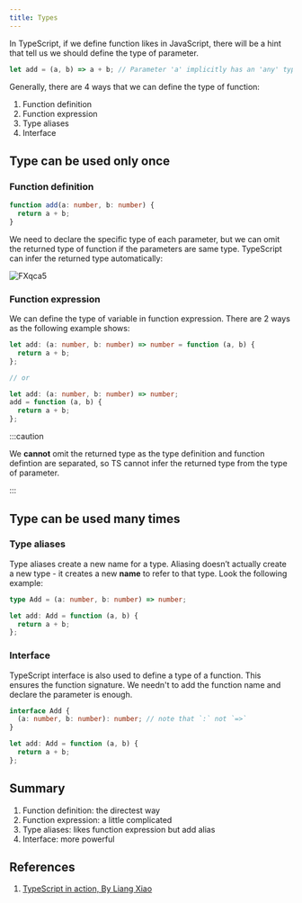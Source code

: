 ```yaml
---
title: Types
---
```


In TypeScript, if we define function likes in JavaScript, there will be a hint that tell us we should define the type of parameter.

```ts
let add = (a, b) => a + b; // Parameter 'a' implicitly has an 'any' type, but a better type may be inferred from usage.
```

Generally, there are 4 ways that we can define the type of function:

1. Function definition
2. Function expression
3. Type aliases
4. Interface

## Type can be used only once

### Function definition

```ts
function add(a: number, b: number) {
  return a + b;
}
```

We need to declare the specific type of each parameter, but we can omit the returned type of function if the parameters are same type. TypeScript can infer the returned type automatically:

<Img w="435" src='https://cosmos-x.oss-cn-hangzhou.aliyuncs.com/L5TxGX.png' alt='FXqca5'/>

### Function expression

We can define the type of variable in function expression. There are 2 ways as the following example shows:

```ts
let add: (a: number, b: number) => number = function (a, b) {
  return a + b;
};

// or

let add: (a: number, b: number) => number;
add = function (a, b) {
  return a + b;
};
```

:::caution

We **cannot** omit the returned type as the type definition and function defintion are separated, so TS cannot infer the returned type from the type of parameter.

:::

## Type can be used many times

### Type aliases

Type aliases create a new name for a type. Aliasing doesn’t actually create a new type - it creates a new **name** to refer to that type. Look the following example:

```ts
type Add = (a: number, b: number) => number;

let add: Add = function (a, b) {
  return a + b;
};
```

### Interface

TypeScript interface is also used to define a type of a function. This ensures the function signature. We needn't to add the function name and declare the parameter is enough.

```ts
interface Add {
  (a: number, b: number): number; // note that `:` not `=>`
}

let add: Add = function (a, b) {
  return a + b;
};
```

## Summary

1. Function definition: the directest way
2. Function expression: a little complicated
3. Type aliases: likes function expression but add alias
4. Interface: more powerful

## References

1. [TypeScript in action, By Liang Xiao](https://time.geekbang.org/course/detail/211-108568)
